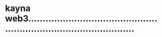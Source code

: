 # kayna web3..........................................................................................

